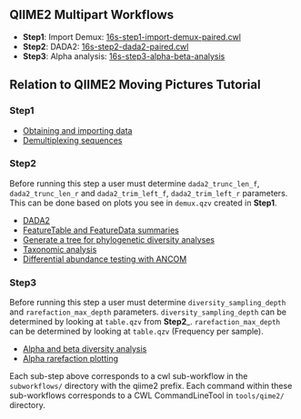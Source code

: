 ## QIIME2 Multipart Workflows

- __Step1__: Import Demux: [16s-step1-import-demux-paired.cwl](#step1)
- __Step2__: DADA2: [16s-step2-dada2-paired.cwl](#step2)
- __Step3__: Alpha analysis: [16s-step3-alpha-beta-analysis](#step3)

## Relation to QIIME2 Moving Pictures Tutorial

### Step1
 - [Obtaining and importing data](https://docs.qiime2.org/2018.4/tutorials/moving-pictures/#obtaining-and-importing-data)
 - [Demultiplexing sequences](https://docs.qiime2.org/2018.4/tutorials/moving-pictures/#demultiplexing-sequences)

### Step2
Before running this step a user must determine `dada2_trunc_len_f`, `dada2_trunc_len_r` and `dada2_trim_left_f`, `dada2_trim_left_r` parameters.
This can be done based on plots you see in `demux.qzv` created in __Step1__.
- [DADA2](https://docs.qiime2.org/2018.4/tutorials/moving-pictures/#option-1-dada2)
- [FeatureTable and FeatureData summaries](https://docs.qiime2.org/2018.4/tutorials/moving-pictures/#featuretable-and-featuredata-summaries)
- [Generate a tree for phylogenetic diversity analyses](https://docs.qiime2.org/2018.4/tutorials/moving-pictures/#generate-a-tree-for-phylogenetic-diversity-analyses)
- [Taxonomic analysis](https://docs.qiime2.org/2018.4/tutorials/moving-pictures/#taxonomic-analysis)
- [Differential abundance testing with ANCOM](https://docs.qiime2.org/2018.4/tutorials/moving-pictures/#differential-abundance-testing-with-ancom)

### Step3
Before running this step a user must determine `diversity_sampling_depth` and `rarefaction_max_depth` parameters.
`diversity_sampling_depth` can be determined by looking at `table.qzv` from __Step2___.
`rarefaction_max_depth` can be determined by looking at `table.qzv` (Frequency per sample).

- [Alpha and beta diversity analysis](https://docs.qiime2.org/2018.4/tutorials/moving-pictures/#alpha-and-beta-diversity-analysis)
- [Alpha rarefaction plotting](https://docs.qiime2.org/2018.4/tutorials/moving-pictures/#alpha-rarefaction-plotting)

Each sub-step above corresponds to a cwl sub-workflow in the  `subworkflows/` directory with the qiime2 prefix.
Each command within these sub-workflows corresponds to a CWL CommandLineTool in `tools/qime2/` directory.
